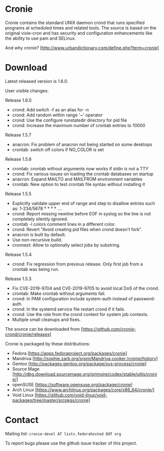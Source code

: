 # Cronie
Cronie contains the standard UNIX daemon crond that runs specified programs at
scheduled times and related tools. The source is based on the original vixie-cron
and has security and configuration enhancements like the ability to use pam and
SELinux.

And why cronie? [http://www.urbandictionary.com/define.php?term=cronie]

# Download
Latest released version is 1.6.0.

User visible changes:

Release 1.6.0

- crond: Add switch -f as an alias for -n
- crond: Add random within range '~' operator
- crond: Use the configure runstatedir directory for pid file
- crond: Increase the maximum number of crontab entries to 10000

Release 1.5.7

- anacron: Fix problem of anacron not being started on some desktops
- crontab: switch off colors if NO_COLOR is set

Release 1.5.6

- crontab: crontab without arguments now works if stdin is not a TTY
- crond: Fix various issues on loading the crontab databases on startup
- anacron: Expand MAILTO and MAILFROM environment variables
- crontab: New option to test crontab file syntax without installing it

Release 1.5.5
- Explicitly validate upper end of range and step to disallow entries
  such as: 1-234/5678 * * * * ....
- crond: Report missing newline before EOF in syslog so the line is not
  completely silently ignored.
- crontab -l colors comment lines in a different color.
- crond: Revert "Avoid creating pid files when crond doesn't fork".
- anacron is built by default.
- Use non-recursive build.
- cronnext: Allow to optionally select jobs by substring.

Release 1.5.4
- crond: Fix regression from previous release. Only first job from a crontab
  was being run.

Release 1.5.3
- Fix CVE-2019-9704 and CVE-2019-9705 to avoid local DoS of the crond.
- crontab: Make crontab without arguments fail.
- crond: In PAM configuration include system-auth instead of password-auth.
- crond: In the systemd service file restart crond if it fails.
- crond: Use the role from the crond context for system job contexts.
- Multiple small cleanups and fixes.

The source can be downloaded from [https://github.com/cronie-crond/cronie/releases]

Cronie is packaged by these distributions:
- Fedora [https://apps.fedoraproject.org/packages/cronie]
- Mandriva [http://sophie.zarb.org/srpm/Mandriva,cooker,/cronie/history]
- Gentoo [http://packages.gentoo.org/package/sys-process/cronie]
- Source Mage [http://dbg.download.sourcemage.org/grimoire/codex/stable/utils/cronie/]
- openSUSE [https://software.opensuse.org/package/cronie]
- Arch Linux [https://www.archlinux.org/packages/core/x86_64/cronie/]
- Void Linux [https://github.com/void-linux/void-packages/tree/master/srcpkgs/cronie]

# Contact

Mailing list: `cronie-devel AT lists.fedorahosted DOT org`

To report bugs please use the github issue tracker of this project.
